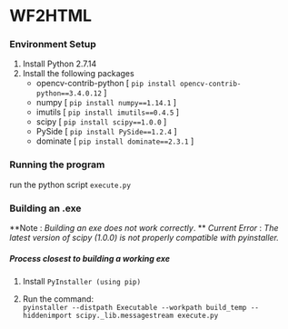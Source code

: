 # WF2HTML

### Environment Setup
1. Install Python 2.7.14
2. Install the following packages  
    * opencv-contrib-python [ ```pip install opencv-contrib-python==3.4.0.12``` ]
    * numpy [ ```pip install numpy==1.14.1``` ]
    * imutils [ ```pip install imutils==0.4.5``` ]
    * scipy [ ```pip install scipy==1.0.0``` ]
    * PySide [ ```pip install PySide==1.2.4``` ]
    * dominate [ ```pip install dominate==2.3.1``` ]


### Running the program
run the python script ```execute.py```


### Building an .exe
**Note : _Building an exe does not work correctly_. **
_Current Error_ : _The latest version of scipy (1.0.0) is not properly compatible with pyinstaller._

##### Process closest to building a working exe
1. Install ```PyInstaller (using pip)```

2. Run the command:  
    ```pyinstaller --distpath Executable --workpath build_temp --hiddenimport scipy._lib.messagestream execute.py```
   
